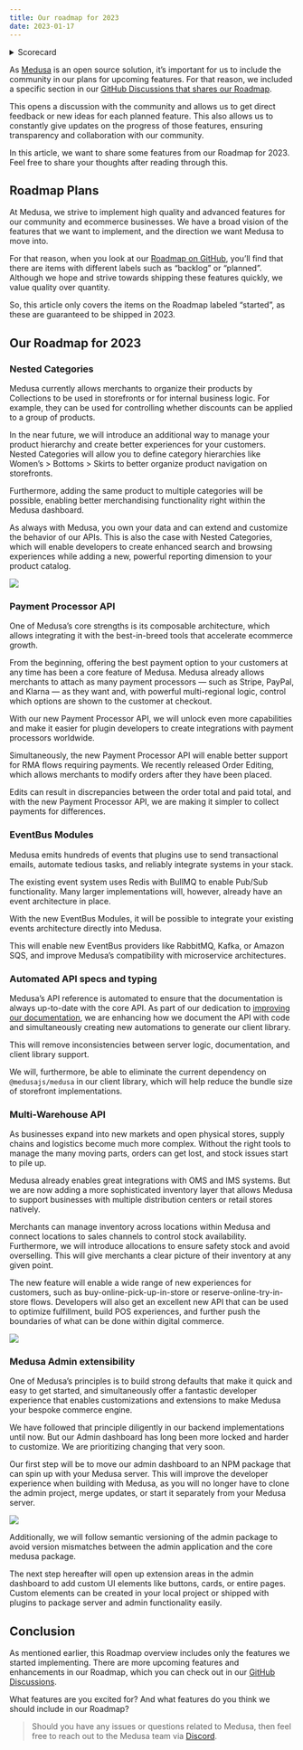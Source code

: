 ```yaml
---
title: Our roadmap for 2023
date: 2023-01-17
---
```


<details>
  <summary>Scorecard</summary>


> ⚠️ This should not be edited by the author.


[Content Quality](05a50394-45a2-4ec0-907b-48c6cfc07700)



  </details>


As [Medusa](https://github.com/medusajs/medusa) is an open source solution, it’s important for us to include the community in our plans for upcoming features. For that reason, we included a specific section in our [GitHub Discussions that shares our Roadmap](https://github.com/medusajs/medusa/discussions/categories/roadmap).


This opens a discussion with the community and allows us to get direct feedback or new ideas for each planned feature. This also allows us to constantly give updates on the progress of those features, ensuring transparency and collaboration with our community.


In this article, we want to share some features from our Roadmap for 2023. Feel free to share your thoughts after reading through this.


## Roadmap Plans


At Medusa, we strive to implement high quality and advanced features for our community and ecommerce businesses. We have a broad vision of the features that we want to implement, and the direction we want Medusa to move into.


For that reason, when you look at our [Roadmap on GitHub](https://github.com/medusajs/medusa/discussions/categories/roadmap), you’ll find that there are items with different labels such as “backlog” or “planned”. Although we hope and strive towards shipping these features quickly, we value quality over quantity.


So, this article only covers the items on the Roadmap labeled “started”, as these are guaranteed to be shipped in 2023.


## Our Roadmap for 2023


### Nested Categories


Medusa currently allows merchants to organize their products by Collections to be used in storefronts or for internal business logic. For example, they can be used for controlling whether discounts can be applied to a group of products.


In the near future, we will introduce an additional way to manage your product hierarchy and create better experiences for your customers. Nested Categories will allow you to define category hierarchies like Women’s > Bottoms > Skirts to better organize product navigation on storefronts.


Furthermore, adding the same product to multiple categories will be possible, enabling better merchandising functionality right within the Medusa dashboard.


As always with Medusa, you own your data and can extend and customize the behavior of our APIs. This is also the case with Nested Categories, which will enable developers to create enhanced search and browsing experiences while adding a new, powerful reporting dimension to your product catalog.


![](//XjRVYAAhtH.png)


### **Payment Processor API**


One of Medusa’s core strengths is its composable architecture, which allows integrating it with the best-in-breed tools that accelerate ecommerce growth.


From the beginning, offering the best payment option to your customers at any time has been a core feature of Medusa. Medusa already allows merchants to attach as many payment processors — such as Stripe, PayPal, and Klarna — as they want and, with powerful multi-regional logic, control which options are shown to the customer at checkout.


With our new Payment Processor API, we will unlock even more capabilities and make it easier for plugin developers to create integrations with payment processors worldwide.


Simultaneously, the new Payment Processor API will enable better support for RMA flows requiring payments. We recently released Order Editing, which allows merchants to modify orders after they have been placed.


Edits can result in discrepancies between the order total and paid total, and with the new Payment Processor API, we are making it simpler to collect payments for differences.


### **EventBus Modules**


Medusa emits hundreds of events that plugins use to send transactional emails, automate tedious tasks, and reliably integrate systems in your stack. 


The existing event system uses Redis with BullMQ to enable Pub/Sub functionality. Many larger implementations will, however, already have an event architecture in place.


With the new EventBus Modules, it will be possible to integrate your existing events architecture directly into Medusa.


This will enable new EventBus providers like RabbitMQ, Kafka, or Amazon SQS, and improve Medusa’s compatibility with microservice architectures.


### Automated API specs and typing


Medusa’s API reference is automated to ensure that the documentation is always up-to-date with the core API. As part of our dedication to [improving our documentation](https://medusajs.com/blog/how-we-improved-our-documentation/), we are enhancing how we document the API with code and simultaneously creating new automations to generate our client library.


This will remove inconsistencies between server logic, documentation, and client library support. 


We will, furthermore, be able to eliminate the current dependency on `@medusajs/medusa` in our client library, which will help reduce the bundle size of storefront implementations. 


### Multi-Warehouse API


As businesses expand into new markets and open physical stores, supply chains and logistics become much more complex. Without the right tools to manage the many moving parts, orders can get lost, and stock issues start to pile up. 


Medusa already enables great integrations with OMS and IMS systems. But we are now adding a more sophisticated inventory layer that allows Medusa to support businesses with multiple distribution centers or retail stores natively.


Merchants can manage inventory across locations within Medusa and connect locations to sales channels to control stock availability.  Furthermore, we will introduce allocations to ensure safety stock and avoid overselling. This will give merchants a clear picture of their inventory at any given point. 


The new feature will enable a wide range of new experiences for customers, such as buy-online-pick-up-in-store or reserve-online-try-in-store flows. Developers will also get an excellent new API that can be used to optimize fulfillment, build POS experiences, and further push the boundaries of what can be done within digital commerce.


![](//-_ef8ggu0N.png)


### Medusa Admin extensibility


One of Medusa’s principles is to build strong defaults that make it quick and easy to get started, and simultaneously offer a fantastic developer experience that enables customizations and extensions to make Medusa your bespoke commerce engine.


We have followed that principle diligently in our backend implementations until now. But our Admin dashboard has long been more locked and harder to customize. We are prioritizing changing that very soon.


Our first step will be to move our admin dashboard to an NPM package that can spin up with your Medusa server. This will improve the developer experience when building with Medusa, as you will no longer have to clone the admin project, merge updates, or start it separately from your Medusa server.


![](//9q1FbTzuK2.png)


Additionally, we will follow semantic versioning of the admin package to avoid version mismatches between the admin application and the core medusa package.


The next step hereafter will open up extension areas in the admin dashboard to add custom UI elements like buttons, cards, or entire pages. Custom elements can be created in your local project or shipped with plugins to package server and admin functionality easily.


## Conclusion


As mentioned earlier, this Roadmap overview includes only the features we started implementing. There are more upcoming features and enhancements in our Roadmap, which you can check out in our [GitHub Discussions](https://github.com/medusajs/medusa/discussions/categories/roadmap).


What features are you excited for? And what features do you think we should include in our Roadmap?


> Should you have any issues or questions related to Medusa, then feel free to reach out to the Medusa team via [Discord](https://discord.gg/F87eGuwkTp).

